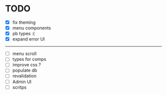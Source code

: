 # TODO

- [x] fix theming
- [x] menu components
- [x] pb types :(
- [x] expand error UI
---
- [ ] menu scroll
- [ ] types for comps
- [ ] improve css ?
- [ ] populate db
- [ ] revalidation
- [ ] Admin UI
- [ ] scritps
